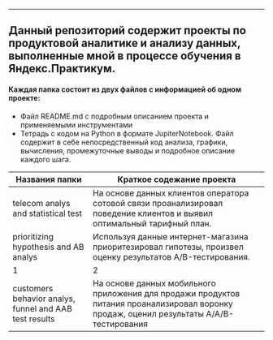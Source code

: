 * * * 
## Данный репозиторий содержит проекты по продуктовой аналитике и анализу данных, выполненные мной в процессе обучения в Яндекс.Практикум.
#### Каждая папка состоит из двух файлов с информацией об одном проекте:
- Файл README.md с подробным описанием проекта и применяемыми инструментами
- Тетрадь с кодом на Python в формате JupiterNotebook. Файл содержит в себе непосредственный код анализа, графики, вычисления, промежуточные выводы и подробное описание каждого шага. 

Названия папки | Краткое содежание проекта 
--- | --- 
telecom analys and statistical test    | На основе данных клиентов оператора сотовой связи проанализировал поведение клиентов и выявил оптимальный тарифный план.
prioritizing hypothesis and AB analys | Используя данные интернет-магазина приоритезировал гипотезы, произвел оценку результатов A/B-тестирования.
1 | 2
сustomers behavior analys, funnel and AAB test results| На основе данных мобильного приложения для продажи продуктов питания проанализировал воронку продаж, оценил результаты A/A/B-тестирования



